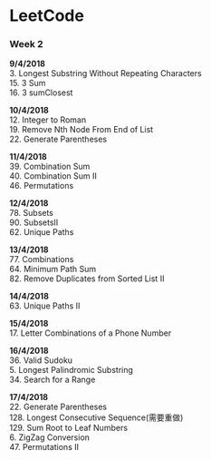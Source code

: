 # LeetCode

### **Week 2**

**9/4/2018<br>**
3. Longest Substring Without Repeating Characters<br>
15. 3 Sum<br>
16. 3 sumClosest<br>

**10/4/2018<br>**
12. Integer to Roman<br>
19. Remove Nth Node From End of List<br>
22. Generate Parentheses<br>

**11/4/2018<br>**
39. Combination Sum<br>
40. Combination Sum II<br>
46. Permutations<br>    

**12/4/2018<br>**
78. Subsets<br>
90. SubsetsII<br>
62. Unique Paths<br>

**13/4/2018<br>**
77. Combinations<br>
64. Minimum Path Sum<br>
82. Remove Duplicates from Sorted List II<br>

**14/4/2018<br>**
63. Unique Paths II<br>

**15/4/2018<br>**
17. Letter Combinations of a Phone Number<br>

**16/4/2018<br>**
36. Valid Sudoku<br>
5. Longest Palindromic Substring<br>
34. Search for a Range<br>

**17/4/2018<br>**
22. Generate Parentheses<br>
128. Longest Consecutive Sequence(需要重做)<br>
129. Sum Root to Leaf Numbers<br>
6. ZigZag Conversion<br> 
47. Permutations II<br>